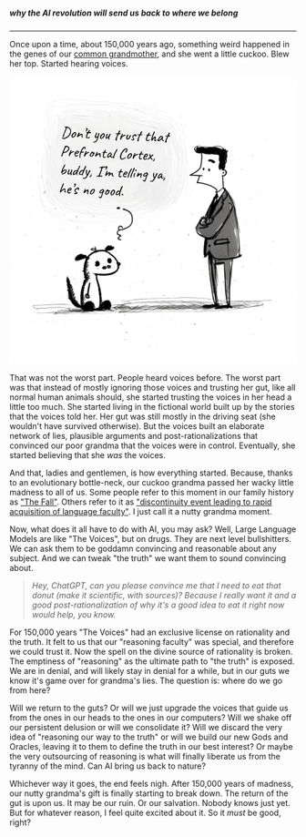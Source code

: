 
##### _why the AI revolution will send us back to where we belong_

---

Once upon a time, about 150,000 years ago, something weird happened in the genes of our [common grandmother](https://en.wikipedia.org/wiki/Mitochondrial_Eve), and she went a little cuckoo. Blew her top. Started hearing voices.

![drawing](./img/dont-trust-prefrontal-cortex-comic.png)

That was not the worst part. People heard voices before. The worst part was that instead of mostly ignoring those voices and trusting her gut, like all normal human animals should, she started trusting the voices in her head a little too much. She started living in the fictional world built up by the stories that the voices told her. Her gut was still mostly in the driving seat (she wouldn't have survived otherwise). But the voices built an elaborate network of lies, plausible arguments and post-rationalizations that convinced our poor grandma that the voices were in control. Eventually, she started believing that she _was_ the voices.

And that, ladies and gentlemen, is how everything started. Because, thanks to an evolutionary bottle-neck, our cuckoo grandma passed her wacky little madness to all of us. Some people refer to this moment in our family history as ["The Fall"](https://en.wikipedia.org/wiki/Original_sin). Others refer to it as ["discontinuity event leading to rapid acquisition of language faculty"](https://en.wikipedia.org/wiki/Origin_of_language#Approaches). I just call it a nutty grandma moment.

Now, what does it all have to do with AI, you may ask? Well, Large Language Models are like "The Voices", but on drugs. They are next level bullshitters. We can ask them to be goddamn convincing and reasonable about any subject. And we can tweak "the truth" we want them to sound convincing about.

> _Hey, ChatGPT, can you please convince me that I need to eat that donut (make it scientific, with sources)? Because I really want it and a good post-rationalization of why it's a good idea to eat it right now would help, you know._

For 150,000 years "The Voices" had an exclusive license on rationality and the truth. It felt to us that our "reasoning faculty" was special, and therefore we could trust it. Now the spell on the divine source of rationality is broken. The emptiness of "reasoning" as the ultimate path to "the truth" is exposed. We are in denial, and will likely stay in denial for a while, but in our guts we know it's game over for grandma's lies. The question is: where do we go from here?

Will we return to the guts? Or will we just upgrade the voices that guide us from the ones in our heads to the ones in our computers? Will we shake off our persistent delusion or will we consolidate it? Will we discard the very idea of "reasoning our way to the truth" or will we build our new Gods and Oracles, leaving it to them to define the truth in our best interest? Or maybe the very outsourcing of reasoning is what will finally liberate us from the tyranny of the mind. Can AI bring us back to nature?

Whichever way it goes, the end feels nigh. After 150,000 years of madness, our nutty grandma's gift is finally starting to break down. The return of the gut is upon us. It may be our ruin. Or our salvation. Nobody knows just yet. But for whatever reason, I feel quite excited about it. So it _must_ be good, right?
